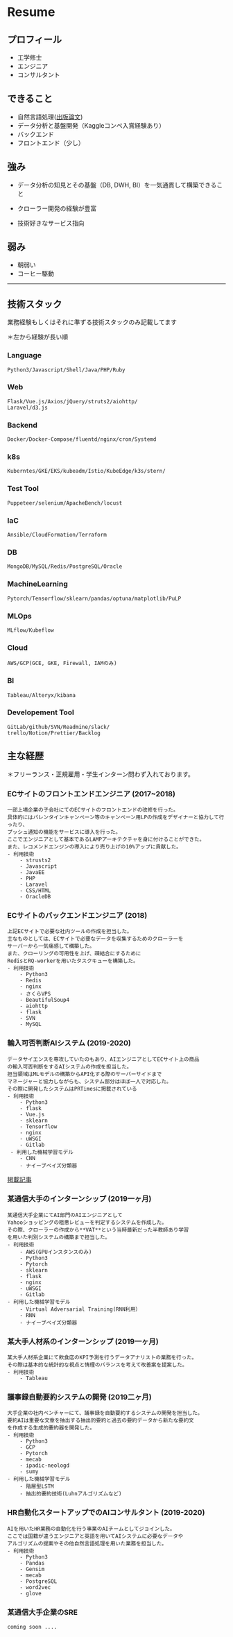 # Resume

## プロフィール
- 工学修士
- エンジニア
- コンサルタント

## できること

- 自然言語処理([出版論文](https://ieeexplore.ieee.org/document/8668999))
- データ分析と基盤開発（Kaggleコンペ入賞経験あり）
- バックエンド
- フロントエンド（少し）

## 強み

- データ分析の知見とその基盤（DB, DWH, BI）を一気通貫して構築できること

- クローラー開発の経験が豊富

- 技術好きなサービス指向

## 弱み

- 朝弱い
- コーヒー駆動

---

## 技術スタック

業務経験もしくはそれに準ずる技術スタックのみ記載してます

＊左から経験が長い順

### Language

    Python3/Javascript/Shell/Java/PHP/Ruby

### Web

    Flask/Vue.js/Axios/jQuery/struts2/aiohttp/
    Laravel/d3.js

### Backend

    Docker/Docker-Compose/fluentd/nginx/cron/Systemd
    
### k8s
    Kuberntes/GKE/EKS/kubeadm/Istio/KubeEdge/k3s/stern/

### Test Tool

    Puppeteer/selenium/ApacheBench/locust

### IaC

    Ansible/CloudFormation/Terraform

### DB

    MongoDB/MySQL/Redis/PostgreSQL/Oracle

### MachineLearning

    Pytorch/Tensorflow/sklearn/pandas/optuna/matplotlib/PuLP
    
### MLOps
    MLflow/Kubeflow

### Cloud

    AWS/GCP(GCE, GKE, Firewall, IAMのみ)

### BI

    Tableau/Alteryx/kibana

### Developement Tool

    GitLab/github/SVN/Readmine/slack/
    trello/Notion/Prettier/Backlog
    
## 主な経歴
＊フリーランス・正規雇用・学生インターン問わず入れております。

### ECサイトのフロントエンドエンジニア (2017~2018)
    一部上場企業の子会社にてのECサイトのフロントエンドの改修を行った。    
    具体的にはバレンタインキャンペーン等のキャンペーン用LPの作成をデザイナーと協力して行ったり、    
    プッシュ通知の機能をサービスに導入を行った。
    ここでエンジニアとして基本であるLAMPアーキテクチャを身に付けることができた。     
    また、レコメンドエンジンの導入により売り上げの10%アップに貢献した。    
    - 利用技術
        - strusts2
        - Javascript
        - JavaEE
        - PHP
        - Laravel
        - CSS/HTML
        - OracleDB
        
### ECサイトのバックエンドエンジニア (2018)
    上記ECサイトで必要な社内ツールの作成を担当した。
    主なものとしては、ECサイトで必要なデータを収集するためのクローラーを    
    サーバーから一気痛感して構築した。    
    また、クローリングの可用性を上げ、疎結合にするために    
    RedisとRQ-workerを用いたタスクキューを構築した。     
    - 利用技術     
        - Python3
        - Redis
        - nginx
        - さくらVPS
        - BeautifulSoup4
        - aiohttp
        - flask
        - SVN
        - MySQL

### 輸入可否判断AIシステム (2019-2020)
    データサイエンスを専攻していたのもあり、AIエンジニアとしてECサイト上の商品     
    の輸入可否判断をするAIシステムの作成を担当した。     
    担当領域はMLモデルの構築からAPI化する際のサーバーサイドまで      
    マネージャーと協力しながらも、システム部分はほぼ一人で対応した。
    その際に開発したシステムはPRTimesに掲載されている    
    - 利用技術     
        - Python3
        - flask
        - Vue.js
        - sklearn
        - Tensorflow
        - nginx
        - uWSGI
        - Gitlab
     - 利用した機械学習モデル
        - CNN
        - ナイーブベイズ分類器
        
[掲載記事](https://prtimes.jp/main/html/rd/p/000000046.000035599.html)
        
 ### 某通信大手のインターンシップ (2019一ヶ月)
    某通信大手企業にてAI部門のAIエンジニアとして     
    Yahooショッピングの粗悪レビューを判定するシステムを作成した。     
    その際、クローラーの作成から**VAT**という当時最新だった半教師あり学習     
    を用いた判別システムの構築まで担当した。     
    - 利用技術
        - AWS(GPUインスタンスのみ)
        - Python3
        - Pytorch
        - sklearn
        - flask
        - nginx
        - uWSGI
        - Gitlab
    - 利用した機械学習モデル
        - Virtual Adversarial Training(RNN利用）
        - RNN
        - ナイーブベイズ分類器
        
### 某大手人材系のインターンシップ (2019一ヶ月)
    某大手人材系企業にて飲食店のKPI予測を行うデータアナリストの業務を行った。
    その際は基本的な統計的な視点と情理のバランスを考えて改善案を提案した。
    - 利用技術
        - Tableau
        
### 議事録自動要約システムの開発 (2019二ヶ月)
    大手企業の社内ベンチャーにて、議事録を自動要約するシステムの開発を担当した。     
    要約AIは重要な文章を抽出する抽出的要約と過去の要約データから新たな要約文     
    を作成する生成的要約器を開発した。     
    - 利用技術
        - Python3
        - GCP
        - Pytorch
        - mecab
        - ipadic-neologd
        - sumy
    - 利用した機械学習モデル
        - 階層型LSTM
        - 抽出的要約技術(Luhnアルゴリズムなど)
        
### HR自動化スタートアップでのAIコンサルタント (2019-2020)
    AIを用いたHR業務の自動化を行う事業のAIチームとしてジョインした。    
    ここでは国籍が違うエンジニアと英語を用いてAIシステムに必要なデータや    
    アルゴリズムの提案やその他自然言語処理を用いた業務を担当した。    
    - 利用技術
        - Python3
        - Pandas
        - Gensim
        - mecab
        - PostgreSQL
        - word2vec
        - glove

### 某通信大手企業のSRE
    coming soon ....

